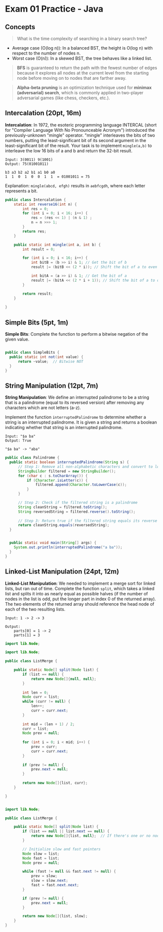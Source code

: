 # Exam 01 Practice - Java

## Concepts

> What is the time complexity of searching in a binary search tree?

- Average case (O(log n)): In a balanced BST, the height is O(log n) with respect to the number of nodes n.
- Worst case (O(n)): In a skewed BST, the tree behaves like a linked list.

> **BFS** is guaranteed to return the path with the fewest number of edges because it explores all nodes at the current level from the starting node before moving on to nodes that are farther away.

> **Alpha-beta pruning** is an optimization technique used for **minimax (adversarial) search**, which is commonly applied in two-player adversarial games (like chess, checkers, etc.).




## Intercalation (20pt, 16m)

**Intercalation**: In 1972, the esoteric programming language INTERCAL (short for "Compiler Language With No Pronounceable Acronym") introduced the previously-unknown "mingle" operator. "mingle" interleaves the bits of two numbers, putting the least-significant bit of its second argument in the least-significant bit of the result. Your task is to implement `mingle(a,b)` to interleave the low 16 bits of a and b and return the 32-bit result.

```
Input: 3(0011) 9(1001)
Output: 75(01001011)

b3 a3 b2 a2 b1 a1 b0 a0
1  1  0  1  0  0  1  1  = 01001011 = 75
```

Explanation: `mingle(abcd, efgh)` results in `aebfcgdh`, where each letter represents a bit.


```java
public class Intercalation {
    static int reverse16(int n) {
        int res = 0;
        for (int i = 0; i < 16; i++) {
            res = (res << 1) | (n & 1) ;
            n = n >>> 1;
        }
        return res;
    }

    public static int mingle(int a, int b) {
        int result = 0;

        for (int i = 0; i < 16; i++) {
            int bitB = (b >> i) & 1; // Get the bit of b
            result |= (bitB << (2 * i)); // Shift the bit of a to even positions

            int bitA = (a >> i) & 1; // Get the bit of a
            result |= (bitA << (2 * i + 1)); // Shift the bit of a to odd positions
        }

        return result;
    }
  
}
```





## Simple Bits (5pt, 1m)

**Simple Bits**: Complete the function to perform a bitwise negation of the given value.


```java

public class SimpleBits {
  public static int not(int value) {
      return ~value;  // Bitwise NOT
  }
}

```





## String Manipulation (12pt, 7m)

**String Manipulation**: We define an interrupted palindrome to be a string that is a palindrome (equal to its reversed version) after removing any characters which are not letters (a-z).

Implement the function `interruptedPalindrome` to determine whether a string is an interrupted palindrome. It is given a string and returns a boolean indicating whether that string is an interrupted palindrome.

```
Input: "$a ba"
Output: True

"$a ba" -> "aba"
```

```java
public class Palindrome {
  public static boolean interruptedPalindrome(String s) {
      // Step 1: Remove all non-alphabetic characters and convert to lowercase
      StringBuilder filtered = new StringBuilder();
      for (char c : s.toCharArray()) {
          if (Character.isLetter(c)) {
              filtered.append(Character.toLowerCase(c));
          }
      }

      // Step 2: Check if the filtered string is a palindrome
      String cleanString = filtered.toString();
      String reversedString = filtered.reverse().toString();
      
      // Step 3: Return true if the filtered string equals its reverse
      return cleanString.equals(reversedString);
  }


  public static void main(String[] args) {
    System.out.println(interruptedPalindrome("a ba"));
  }
}
```





## Linked-List Manipulation (24pt, 12m)

**Linked-List Manipulation**: We needed to implement a merge sort for linked lists, but ran out of time. Complete the function `split`, which takes a linked list and splits it into as nearly equal as possible halves (if the number of nodes in the list is odd, put the longer part in index 0 of the returned array). The two elements of the returned array should reference the head node of each of the two resulting lists.

```
Input: 1 -> 2 -> 3

Output:
    parts[0] = 1 -> 2
    parts[1] = 3
```


```java
import lib.Node;

import lib.Node;

public class ListMerge {

    public static Node[] split(Node list) {
        if (list == null) {
            return new Node[]{null, null};
        }
        
        int len = 0;
        Node curr = list;
        while (curr != null) {
            len++;
            curr = curr.next;
        }
        
        int mid = (len + 1) / 2;
        curr = list;
        Node prev = null;
        
        for (int i = 0; i < mid; i++) {
            prev = curr;
            curr = curr.next;
        }
        
        if (prev != null) {
            prev.next = null;
        }
        
        return new Node[]{list, curr};
    }

}
```

```java

import lib.Node;

public class ListMerge {

    public static Node[] split(Node list) {
        if (list == null || list.next == null) {
            return new Node[]{list, null};  // If there's one or no node, no split is needed
        }

        // Initialize slow and fast pointers
        Node slow = list;
        Node fast = list;
        Node prev = null;

        while (fast != null && fast.next != null) {
            prev = slow;
            slow = slow.next;
            fast = fast.next.next;
        }

        if (prev != null) {
            prev.next = null;
        }

        return new Node[]{list, slow};
    }
}
```
